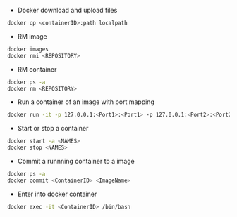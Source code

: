 - Docker download and upload files
```bash
docker cp <containerID>:path localpath
```

- RM image
```bash
docker images
docker rmi <REPOSITORY>
```

- RM container
```bash
docker ps -a
docker rm <REPOSITORY>
```

- Run a container of an image with port mapping
```bash
docker run -it -p 127.0.0.1:<Port1>:<Port1> -p 127.0.0.1:<Port2>:<Port2> --name <name> <REPOSITORY>
```

- Start or stop a container
```bash
docker start -a <NAMES>
docker stop <NAMES>
```

- Commit a runnning container to a image
```bash
docker ps -a
docker commit <ContainerID> <ImageName>
```


- Enter into docker container
```bash
docker exec -it <ContainerID> /bin/bash
```




